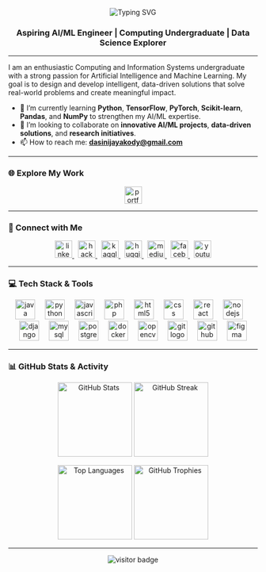 <p align="center">
  <img src="https://readme-typing-svg.herokuapp.com?font=Fira+Code&weight=600&size=40&pause=1000&color=FF5733&center=true&vCenter=true&width=900&lines=Hi+There%2C+I'm+Dasini+Jayakody+%F0%9F%91%8B;Aspiring+AI%2FML+Engineer;Computing+Undergraduate;Data+Science+Explorer" alt="Typing SVG" />
</p>

<h3 align="center">Aspiring AI/ML Engineer | Computing Undergraduate | Data Science Explorer</h3>

---

I am an enthusiastic Computing and Information Systems undergraduate with a strong passion for Artificial Intelligence and Machine Learning. My goal is to design and develop intelligent, data-driven solutions that solve real-world problems and create meaningful impact.

- 🌱 I’m currently learning **Python**, **TensorFlow**, **PyTorch**, **Scikit-learn**, **Pandas**, and **NumPy** to strengthen my AI/ML expertise.  
- 👯 I’m looking to collaborate on **innovative AI/ML projects**, **data-driven solutions**, and **research initiatives**.  
- 📫 How to reach me: **dasinijayakody@gmail.com**

---

### 🌐 Explore My Work

<p align="center">
  <a href="https://dasini-portfolio.vercel.app/" target="_blank">
    <img src="https://img.shields.io/badge/🌍_Visit_My_Portfolio-0077B5?style=for-the-badge&logoColor=white" height="35" alt="portfolio link" />
  </a>
</p>

---

### 🤝 Connect with Me

<p align="center">
  <a href="https://www.linkedin.com/in/dasini-jayakody-79802625a" target="_blank">
    <img src="https://img.shields.io/badge/LinkedIn-0077B5?style=for-the-badge&logo=linkedin&logoColor=white" height="35" alt="linkedin logo" />
  </a>
  &nbsp;
  <a href="https://www.hackerrank.com/profile/dasinijayakody" target="_blank">
    <img src="https://img.shields.io/badge/HackerRank-2EC866?style=for-the-badge&logo=hackerrank&logoColor=white" height="35" alt="hackerrank logo" />
  </a>
  &nbsp;
  <a href="https://www.kaggle.com/" target="_blank">
    <img src="https://img.shields.io/badge/Kaggle-20BEFF?style=for-the-badge&logo=kaggle&logoColor=white" height="35" alt="kaggle logo" />
  </a>
  &nbsp;
  <a href="https://huggingface.co/" target="_blank">
    <img src="https://img.shields.io/badge/Hugging%20Face-FFD54F?style=for-the-badge&logo=huggingface&logoColor=black" height="35" alt="huggingface logo" />
  </a>
  &nbsp;
  <a href="https://medium.com/" target="_blank">
    <img src="https://img.shields.io/badge/Medium-000000?style=for-the-badge&logo=medium&logoColor=white" height="35" alt="medium logo" />
  </a>
  &nbsp;
  <a href="https://www.facebook.com/dasini.jayakody/" target="_blank">
    <img src="https://img.shields.io/badge/Facebook-1877F2?style=for-the-badge&logo=facebook&logoColor=white" height="35" alt="facebook logo" />
  </a>
  &nbsp;
  <a href="https://www.youtube.com/" target="_blank">
    <img src="https://img.shields.io/badge/YouTube-FF0000?style=for-the-badge&logo=youtube&logoColor=white" height="35" alt="youtube logo" />
  </a>
</p>

---

### 💻 Tech Stack & Tools

<p align="center">
  <img src="https://cdn.jsdelivr.net/gh/devicons/devicon/icons/java/java-original.svg" height="40" alt="java logo" />
  <img width="12" />
  <img src="https://cdn.jsdelivr.net/gh/devicons/devicon/icons/python/python-original.svg" height="40" alt="python logo" />
  <img width="12" />
  <img src="https://cdn.jsdelivr.net/gh/devicons/devicon/icons/javascript/javascript-original.svg" height="40" alt="javascript logo" />
  <img width="12" />
  <img src="https://cdn.jsdelivr.net/gh/devicons/devicon/icons/php/php-original.svg" height="40" alt="php logo" />
  <img width="12" />
  <img src="https://cdn.jsdelivr.net/gh/devicons/devicon/icons/html5/html5-original.svg" height="40" alt="html5 logo" />
  <img width="12" />
  <img src="https://cdn.jsdelivr.net/gh/devicons/devicon/icons/css3/css3-original.svg" height="40" alt="css logo" />
  <img width="12" />
  <img src="https://cdn.jsdelivr.net/gh/devicons/devicon/icons/react/react-original.svg" height="40" alt="react logo" />
  <img width="12" />
  <img src="https://cdn.jsdelivr.net/gh/devicons/devicon/icons/nodejs/nodejs-original.svg" height="40" alt="nodejs logo" />
  <img width="12" />
  <img src="https://cdn.jsdelivr.net/gh/devicons/devicon/icons/django/django-plain.svg" height="40" alt="django logo" />
  <img width="12" />
  <img src="https://cdn.jsdelivr.net/gh/devicons/devicon/icons/mysql/mysql-original.svg" height="40" alt="mysql logo" />
  <img width="12" />
  <img src="https://cdn.jsdelivr.net/gh/devicons/devicon/icons/postgresql/postgresql-original.svg" height="40" alt="postgresql logo" />
  <img width="12" />
  <img src="https://cdn.jsdelivr.net/gh/devicons/devicon/icons/docker/docker-original.svg" height="40" alt="docker logo" />
  <img width="12" />
  <img src="https://cdn.jsdelivr.net/gh/devicons/devicon/icons/opencv/opencv-original.svg" height="40" alt="opencv logo" />
  <img width="12" />
  <img src="https://cdn.jsdelivr.net/gh/devicons/devicon/icons/git/git-original.svg" height="40" alt="git logo" />
  <img width="12" />
  <img src="https://cdn.jsdelivr.net/gh/devicons/devicon/icons/github/github-original.svg" height="40" alt="github logo" />
  <img width="12" />
  <img src="https://cdn.jsdelivr.net/gh/devicons/devicon/icons/figma/figma-original.svg" height="40" alt="figma logo" />
</p>

---

### 📊 GitHub Stats & Activity

<div align="center">

  <!-- First row: Main stats and streak -->
  <p>
    <img src="https://github-readme-stats.vercel.app/api?username=DasiniJayakody&show_icons=true&count_private=true&theme=dark&hide_border=false" height="150" alt="GitHub Stats" />
    <img src="https://streak-stats.demolab.com?user=DasiniJayakody&theme=dark&hide_border=false&border_radius=5" height="150" alt="GitHub Streak" />
  </p>

  <!-- Second row: Top languages and trophies -->
  <p>
    <img src="https://github-readme-stats.vercel.app/api/top-langs?username=DasiniJayakody&layout=compact&langs_count=6&theme=dark&hide_border=false" height="150" alt="Top Languages" />
    <img src="https://github-profile-trophy.vercel.app?username=DasiniJayakody&theme=dark_lover&no-bg=true&margin-w=4" height="150" alt="GitHub Trophies" />
  </p>

</div>

---

<div align="center">
  <img src="https://visitor-badge.laobi.icu/badge?page_id=DasiniJayakody.DasiniJayakody&" alt="visitor badge" />
</div>

